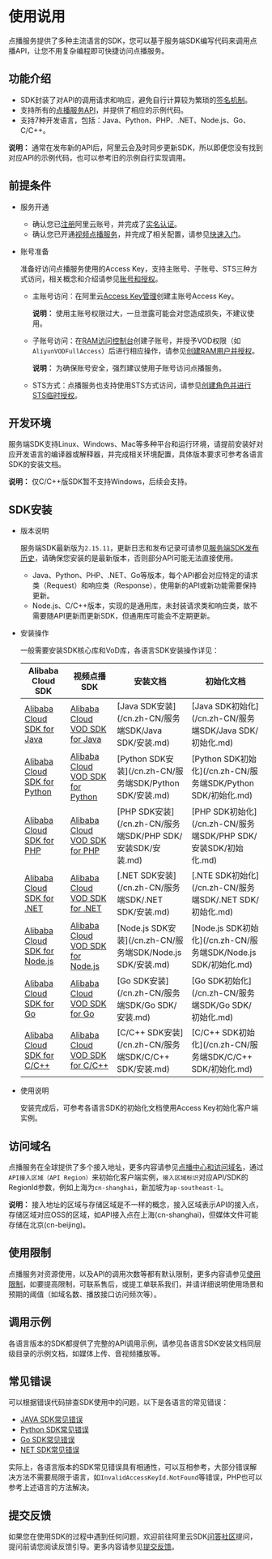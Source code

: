 # 使用说用

点播服务提供了多种主流语言的SDK，您可以基于服务端SDK编写代码来调用点播API，让您不用复杂编程即可快捷访问点播服务。

## 功能介绍

-   SDK封装了对API的调用请求和响应，避免自行计算较为繁琐的[签名机制](/cn.zh-CN/服务端API/调用方式/签名机制.md)。
-   支持所有的[点播服务API](/cn.zh-CN/服务端API/API概览.md)，并提供了相应的示例代码。
-   支持7种开发语言，包括：Java、Python、PHP、.NET、Node.js、Go、C/C++。

**说明：** 通常在发布新的API后，阿里云会及时同步更新SDK，所以即便您没有找到对应API的示例代码，也可以参考旧的示例自行实现调用。

## 前提条件

-   服务开通
    -   确认您已[注册](https://account.aliyun.com/register/register.htm?spm=a2c4g.11186623.2.27.215d276d3EY5iw&oauth_callback=https%3A%2F%2Fvod.console.aliyun.com%2F&lang=zh)阿里云账号，并完成了[实名认证](https://help.aliyun.com/knowledge_list/37170.html?spm=a2c4g.11186623.2.28.215d276d3EY5iw)。
    -   确认您已开通[视频点播服务](https://www.aliyun.com/product/vod?spm=a2c4g.11186623.2.29.215d276d3EY5iw)，并完成了相关配置，请参见[快速入门](/cn.zh-CN/快速入门/开始使用视频点播.md)。
-   账号准备

    准备好访问点播服务使用的Access Key，支持主账号、子账号、STS三种方式访问，相关概念和介绍请参见[账号和授权](/cn.zh-CN/开发指南/账号和授权/概述.md)。

    -   主账号访问：在阿里云[Access Key管理](https://usercenter.console.aliyun.com/#/manage/ak)创建主账号Access Key。

        **说明：** 使用主账号权限过大，一旦泄露可能会对您造成损失，不建议使用。

    -   子账号访问：在[RAM访问控制台](https://ram.console.aliyun.com/?spm=a2c4g.11186623.2.33.215d276dGgGSSY#/user/list)创建子账号，并授予VOD权限（如`AliyunVODFullAccess`）后进行相应操作，请参见[创建RAM用户并授权](/cn.zh-CN/开发指南/账号和授权/创建RAM用户并授权.md)。

        **说明：** 为确保账号安全，强烈建议使用子账号访问点播服务。

    -   STS方式：点播服务也支持使用STS方式访问，请参见[创建角色并进行STS临时授权](/cn.zh-CN/开发指南/账号和授权/创建角色并进行STS临时授权.md)。

## 开发环境

服务端SDK支持Linux、Windows、Mac等多种平台和运行环境，请提前安装好对应开发语言的编译器或解释器，并完成相关环境配置，具体版本要求可参考各语言SDK的安装文档。

**说明：** 仅C/C++版SDK暂不支持Windows，后续会支持。

## SDK安装

-   版本说明

    服务端SDK最新版为`2.15.11`，更新日志和发布记录可请参见[服务端SDK发布历史](/cn.zh-CN/SDK下载/服务端SDK发布历史.md)，请确保您安装的是最新版本，否则部分API可能无法直接使用。

    -   Java、Python、PHP、.NET、Go等版本，每个API都会对应特定的请求类（Request）和响应类（Response），使用新的API或新功能需要保持更新。
    -   Node.js、C/C++版本，实现的是通用库，未封装请求类和响应类，故不需要随API更新而更新SDK，但通用库可能会不定期更新。
-   安装操作

    一般需要安装SDK核心库和VoD库，各语言SDK安装操作详见：

    |Alibaba Cloud SDK|视频点播SDK|安装文档|初始化文档|
    |-----------------|-------|----|-----|
    |[Alibaba Cloud SDK for Java](https://open.aliyun.com/sdk?language=java&product=sdkcore)|[Alibaba Cloud VOD SDK for Java](https://open.aliyun.com/sdk?language=java&product=vod)|[Java SDK安装](/cn.zh-CN/服务端SDK/Java SDK/安装.md)|[Java SDK初始化](/cn.zh-CN/服务端SDK/Java SDK/初始化.md)|
    |[Alibaba Cloud SDK for Python](https://open.aliyun.com/sdk?language=python&product=sdkcore)|[Alibaba Cloud VOD SDK for Python](https://open.aliyun.com/sdk?language=python&product=vod)|[Python SDK安装](/cn.zh-CN/服务端SDK/Python SDK/安装.md)|[Python SDK初始化](/cn.zh-CN/服务端SDK/Python SDK/初始化.md)|
    |[Alibaba Cloud SDK for PHP](https://open.aliyun.com/sdk?language=php&product=sdkcore)|[Alibaba Cloud VOD SDK for PHP](https://open.aliyun.com/sdk?language=php&product=vod)|[PHP SDK安装](/cn.zh-CN/服务端SDK/PHP SDK/安装SDK/安装.md)|[PHP SDK初始化](/cn.zh-CN/服务端SDK/PHP SDK/安装SDK/初始化.md)|
    |[Alibaba Cloud SDK for .NET](https://open.aliyun.com/sdk?language=php&product=sdkcore)|[Alibaba Cloud VOD SDK for .NET](https://open.aliyun.com/sdk?language=net&product=vod)|[.NET SDK安装](/cn.zh-CN/服务端SDK/.NET SDK/安装.md)|[.NTE SDK初始化](/cn.zh-CN/服务端SDK/.NET SDK/初始化.md)|
    |[Alibaba Cloud SDK for Node.js](https://open.aliyun.com/sdk?language=nodejs&product=sdkcore)|[Alibaba Cloud VOD SDK for Node.js](https://open.aliyun.com/sdk?language=nodejs&product=vod)|[Node.js SDK安装](/cn.zh-CN/服务端SDK/Node.js SDK/安装.md)|[Node.js SDK初始化](/cn.zh-CN/服务端SDK/Node.js SDK/初始化.md)|
    |[Alibaba Cloud SDK for Go](https://open.aliyun.com/sdk?language=go&product=sdkcore)|[Alibaba Cloud VOD SDK for Go](https://open.aliyun.com/sdk?language=go&product=vod)|[Go SDK安装](/cn.zh-CN/服务端SDK/Go SDK/安装.md)|[Go SDK初始化](/cn.zh-CN/服务端SDK/Go SDK/初始化.md)|
    |[Alibaba Cloud SDK for C/C++](https://open.aliyun.com/sdk?language=cpp&product=sdkcore)|[Alibaba Cloud VOD SDK for C/C++](http://docs-aliyun.cn-hangzhou.oss.aliyun-inc.com/assets/attach/101254/cn_zh/1545981303612/aliyun-c-sdk-vod.tar.gz?file=aliyun-c-sdk-vod.tar.gz)|[C/C++ SDK安装](/cn.zh-CN/服务端SDK/C/C++ SDK/安装.md)|[C/C++ SDK初始化](/cn.zh-CN/服务端SDK/C/C++ SDK/初始化.md)|

-   使用说明

    安装完成后，可参考各语言SDK的初始化文档使用Access Key初始化客户端实例。


## 访问域名

点播服务在全球提供了多个接入地址，更多内容请参见[点播中心和访问域名](/cn.zh-CN/开发指南/点播中心和访问域名.md)，通过`API接入区域（API Region）`来初始化客户端实例，`接入区域标识`对应API/SDK的RegionId参数，例如上海为`cn-shanghai`，新加坡为`ap-southeast-1`。

**说明：** 接入地址的区域与存储区域是不一样的概念，接入区域表示API的接入点，存储区域对应OSS的区域，如API接入点在上海\(cn-shanghai\)，但媒体文件可能存储在北京\(cn-beijing\)。

## 使用限制

点播服务对资源使用，以及API的调用次数等都有默认限制，更多内容请参见[使用限制](/cn.zh-CN/产品简介/使用限制.md)，如要提高限制，可联系售后，或提工单联系我们，并请详细说明使用场景和预期的阈值（如域名数、播放接口访问频次等）。

## 调用示例

各语言版本的SDK都提供了完整的API调用示例，请参见各语言SDK安装文档同层级目录的示例文档，如媒体上传、音视频播放等。

## 常见错误

可以根据错误代码排查SDK使用中的问题，以下是各语言的常见错误：

-   [JAVA SDK常见错误](https://help.aliyun.com/document_detail/66505.html?spm=a2c4g.11186623.2.67.215d276dm3zK7H#concept-ul4-wlk-zdb)
-   [Python SDK常见错误](https://help.aliyun.com/document_detail/67115.html?spm=a2c4g.11186623.2.68.215d276dCz8Rih#concept-ul4-wlk-zdb)
-   [Go SDK常见错误](https://help.aliyun.com/document_detail/66230.html?spm=a2c4g.11186623.2.69.215d276d2UuBMb#concept-ul4-wlk-zdb)
-   [NET SDK常见错误](https://help.aliyun.com/document_detail/66519.html?spm=a2c4g.11186623.2.70.215d276dYpgQbe#concept-ul4-wlk-zdb)

实际上，各语言版本的SDK常见错误具有相通性，可以互相参考，大部分错误解决方法不需要局限于语言，如`InvalidAccessKeyId.NotFound`等错误，PHP也可以参考上述语言的方法解决。

## 提交反馈

如果您在使用SDK的过程中遇到任何问题，欢迎前往阿里云SDK[问答社区](https://yq.aliyun.com/tags/type_ask-tagid_23350?spm=a2c4g.11186623.2.71.215d276dR8JY7Z)提问，提问前请您阅读反馈引导。更多内容请参见[提交反馈](https://help.aliyun.com/document_detail/93957.html?spm=a2c4g.11186623.2.72.215d276dR8JY7Z)。

